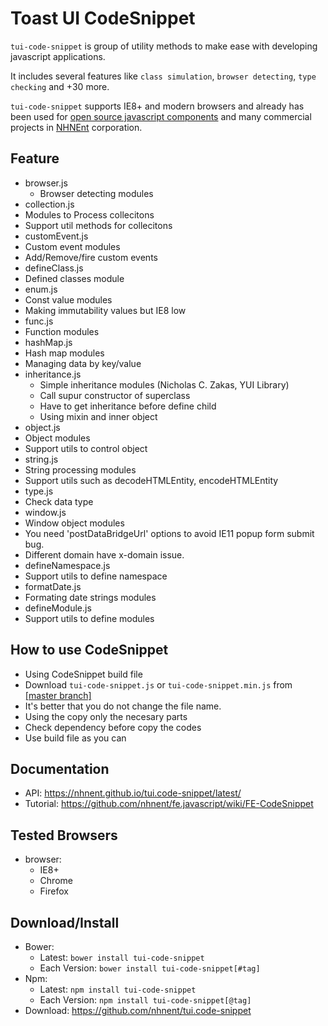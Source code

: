 Toast UI CodeSnippet
======================

`tui-code-snippet` is group of utility methods to make ease with developing javascript applications.

It includes several features like `class simulation`, `browser detecting`, `type checking` and +30 more.

`tui-code-snippet` supports IE8+ and modern browsers and already has been used for [open source javascript components](http://github.com/nhnent/) and many commercial projects in [NHNEnt](http://www.nhnent.com/en/index.nhn) corporation.

## Feature
* browser.js
  * Browser detecting modules
* collection.js
 * Modules to Process collecitons
 * Support util methods for collecitons
* customEvent.js
 * Custom event modules
 * Add/Remove/fire custom events
* defineClass.js
 * Defined classes module
* enum.js
 * Const value modules
 * Making immutability values but IE8 low
* func.js
 * Function modules
* hashMap.js
 * Hash map modules
 * Managing data by key/value
* inheritance.js
  * Simple inheritance modules (Nicholas C. Zakas, YUI Library)
  * Call supur constructor of superclass
  * Have to get inheritance before define child
  * Using mixin and inner object
* object.js
 * Object modules
 * Support utils to control object
* string.js
 * String processing modules
 * Support utils such as decodeHTMLEntity, encodeHTMLEntity
* type.js
 * Check data type
* window.js
 * Window object modules
 * You need 'postDataBridgeUrl' options to avoid IE11 popup form submit bug.
 * Different domain have x-domain issue.
* defineNamespace.js
 * Support utils to define namespace
* formatDate.js
 * Formating date strings modules
* defineModule.js
 * Support utils to define modules

## How to use CodeSnippet
* Using CodeSnippet build file
 * Download `tui-code-snippet.js` or `tui-code-snippet.min.js` from [[master branch]](https://github.com/nhnent/tui.code-snippet)
 * It's better that you do not change the file name.
* Using the copy only the necesary parts
 * Check dependency before copy the codes
 * Use build file as you can

## Documentation
* API: https://nhnent.github.io/tui.code-snippet/latest/
* Tutorial: https://github.com/nhnent/fe.javascript/wiki/FE-CodeSnippet

## Tested Browsers
* browser:
   * IE8+
   * Chrome
   * Firefox

## Download/Install
* Bower:
   * Latest: `bower install tui-code-snippet`
   * Each Version: `bower install tui-code-snippet[#tag]`
* Npm:
   * Latest: `npm install tui-code-snippet`
   * Each Version: `npm install tui-code-snippet[@tag]`
* Download: https://github.com/nhnent/tui.code-snippet
